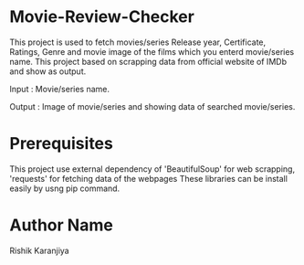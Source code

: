 # Movie-Review-Checker

This project is used to fetch movies/series Release year, Certificate, Ratings, Genre  and movie image of the films which you enterd movie/series name. 
This project based on scrapping data from official website of IMDb and show as output.

Input : Movie/series name.

Output : Image of movie/series and showing data of searched movie/series.


# Prerequisites

This project use external dependency of  'BeautifulSoup' for web scrapping, 'requests' for fetching data of the webpages
These libraries can be install easily by usng pip command.

# Author Name

Rishik Karanjiya
